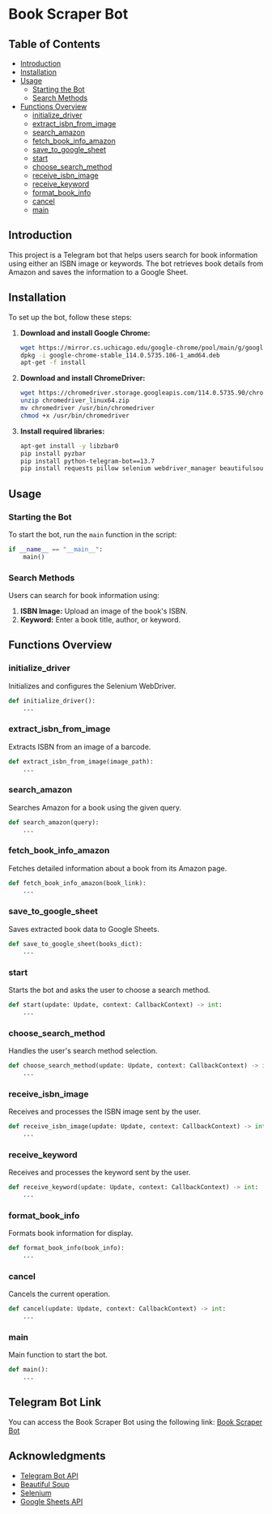 
# Book Scraper Bot 

## Table of Contents
- [Introduction](#introduction)
- [Installation](#installation)
- [Usage](#usage)
  - [Starting the Bot](#starting-the-bot)
  - [Search Methods](#search-methods)
- [Functions Overview](#functions-overview)
  - [initialize_driver](#initialize_driver)
  - [extract_isbn_from_image](#extract_isbn_from_image)
  - [search_amazon](#search_amazon)
  - [fetch_book_info_amazon](#fetch_book_info_amazon)
  - [save_to_google_sheet](#save_to_google_sheet)
  - [start](#start)
  - [choose_search_method](#choose_search_method)
  - [receive_isbn_image](#receive_isbn_image)
  - [receive_keyword](#receive_keyword)
  - [format_book_info](#format_book_info)
  - [cancel](#cancel)
  - [main](#main)

## Introduction
This project is a Telegram bot that helps users search for book information using either an ISBN image or keywords. The bot retrieves book details from Amazon and saves the information to a Google Sheet.

## Installation
To set up the bot, follow these steps:

1. **Download and install Google Chrome:**
   ```bash
   wget https://mirror.cs.uchicago.edu/google-chrome/pool/main/g/google-chrome-stable/google-chrome-stable_114.0.5735.106-1_amd64.deb
   dpkg -i google-chrome-stable_114.0.5735.106-1_amd64.deb
   apt-get -f install
   ```

2. **Download and install ChromeDriver:**
   ```bash
   wget https://chromedriver.storage.googleapis.com/114.0.5735.90/chromedriver_linux64.zip
   unzip chromedriver_linux64.zip
   mv chromedriver /usr/bin/chromedriver
   chmod +x /usr/bin/chromedriver
   ```

3. **Install required libraries:**
   ```bash
   apt-get install -y libzbar0
   pip install pyzbar
   pip install python-telegram-bot==13.7
   pip install requests pillow selenium webdriver_manager beautifulsoup4 pandas gspread oauth2client
   ```

## Usage

### Starting the Bot
To start the bot, run the `main` function in the script:
```python
if __name__ == "__main__":
    main()
```

### Search Methods
Users can search for book information using:
1. **ISBN Image:** Upload an image of the book's ISBN.
2. **Keyword:** Enter a book title, author, or keyword.

## Functions Overview

### initialize_driver
Initializes and configures the Selenium WebDriver.
```python
def initialize_driver():
    ...
```

### extract_isbn_from_image
Extracts ISBN from an image of a barcode.
```python
def extract_isbn_from_image(image_path):
    ...
```

### search_amazon
Searches Amazon for a book using the given query.
```python
def search_amazon(query):
    ...
```

### fetch_book_info_amazon
Fetches detailed information about a book from its Amazon page.
```python
def fetch_book_info_amazon(book_link):
    ...
```

### save_to_google_sheet
Saves extracted book data to Google Sheets.
```python
def save_to_google_sheet(books_dict):
    ...
```

### start
Starts the bot and asks the user to choose a search method.
```python
def start(update: Update, context: CallbackContext) -> int:
    ...
```

### choose_search_method
Handles the user's search method selection.
```python
def choose_search_method(update: Update, context: CallbackContext) -> int:
    ...
```

### receive_isbn_image
Receives and processes the ISBN image sent by the user.
```python
def receive_isbn_image(update: Update, context: CallbackContext) -> int:
    ...
```

### receive_keyword
Receives and processes the keyword sent by the user.
```python
def receive_keyword(update: Update, context: CallbackContext) -> int:
    ...
```

### format_book_info
Formats book information for display.
```python
def format_book_info(book_info):
    ...
```

### cancel
Cancels the current operation.
```python
def cancel(update: Update, context: CallbackContext) -> int:
    ...
```

### main
Main function to start the bot.
```python
def main():
    ...
```
## Telegram Bot Link
You can access the Book Scraper Bot using the following link: [Book Scraper Bot](https://t.me/book_scraper_10_bot)
## Acknowledgments
- [Telegram Bot API](https://core.telegram.org/bots/api)
- [Beautiful Soup](https://www.crummy.com/software/BeautifulSoup/)
- [Selenium](https://www.selenium.dev/)
- [Google Sheets API](https://developers.google.com/sheets/api)
